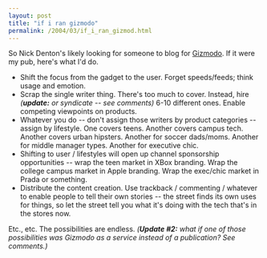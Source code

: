 ```yaml
---
layout: post
title: "if i ran gizmodo"
permalink: /2004/03/if_i_ran_gizmod.html
---
```


<p>So Nick Denton's likely looking for someone to blog for <a href="http://www.gizmodo.com/">Gizmodo</a>.  If it were my pub, here's what I'd do.</p>

<ul><li>Shift the focus from the gadget to the user.  Forget speeds/feeds; think usage and emotion.</li>
<li>Scrap the single writer thing.  There's too much to cover.  Instead, hire <i>(<b>update:</b> or syndicate -- see comments)</i> 6-10 different ones.  Enable competing viewpoints on products.</li>
<li>Whatever you do -- don't assign those writers by product categories -- assign by lifestyle.  One covers teens.  Another covers campus tech.  Another covers urban hipsters.  Another for soccer dads/moms.  Another for middle manager types.  Another for executive chic.</li>
<li>Shifting to user / lifestyles will open up channel sponsorship opportunities -- wrap the teen market in XBox branding.  Wrap the college campus market in Apple branding.  Wrap the exec/chic market in Prada or something.</li>
<li>Distribute the content creation.  Use trackback / commenting / whatever to enable people to tell their own stories -- the street finds its own uses for things, so let the street tell you what it's doing with the tech that's in the stores now.</li></ul>

<p>Etc., etc.  The possibilities are endless.  <i>(<b>Update #2:</b>  what if one of those possibilities was Gizmodo as a <i>service</i> instead of a publication?  See comments.)</i></p>


